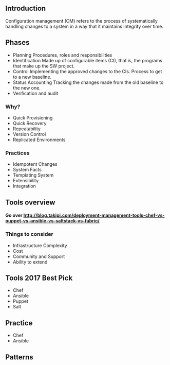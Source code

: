 ## Introduction

Configuration management (CM) refers to the process of systematically handling changes to a system in a way that it maintains integrity over time.

## Phases
- Planning
Procedures, roles and responsibilities
- Identification
Made up of configurable items (CI), that is, the programs that make up the SW project.
- Control
Implementing the approved changes to the CIs.
Process to get to a new baseline.
- Status Accounting
Tracking the changes made from the old baseline to the new one.
- Verification and audit


### Why?
- Quick Provisioning
- Quick Recovery
- Repeatability
- Version Control
- Replicated Environments

### Practices
- Idempotent Changes
- System Facts
- Templating System
- Extensibility
- Integration

## Tools overview
#### Go over http://blog.takipi.com/deployment-management-tools-chef-vs-puppet-vs-ansible-vs-saltstack-vs-fabric/
### Things to consider
- Infrastructure Complexity
- Cost
- Community and Support
- Ability to extend

## Tools 2017 Best Pick
- Chef
- Ansible	
- Puppet	
- Salt

## Practice
- Chef
- Ansible

## Patterns
